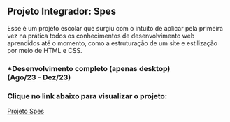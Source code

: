 ## Projeto Integrador: Spes
<p>Esse é um projeto escolar que surgiu com o intuito de aplicar pela primeira vez na prática todos os conhecimentos de desenvolvimento web aprendidos até o momento, como a estruturação de um site e estilização por meio de HTML e CSS.</p>

### *Desenvolvimento completo (apenas desktop) <br> (Ago/23 - Dez/23)

### Clique no link abaixo para visualizar o projeto:
<a href="https://lursousa.github.io/Spes/html/pt/index-pt">Projeto Spes</a>
